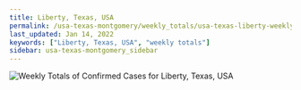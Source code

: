 ```yaml
---
title: Liberty, Texas, USA
permalink: /usa-texas-montgomery/weekly_totals/usa-texas-liberty-weekly_totals.html
last_updated: Jan 14, 2022
keywords: ["Liberty, Texas, USA", "weekly totals"]
sidebar: usa-texas-montgomery_sidebar
---
```


![Weekly Totals of Confirmed Cases for Liberty, Texas, USA](/covid_tracker/images/graphs/usa-texas-liberty-weekly_totals_graph.png)

